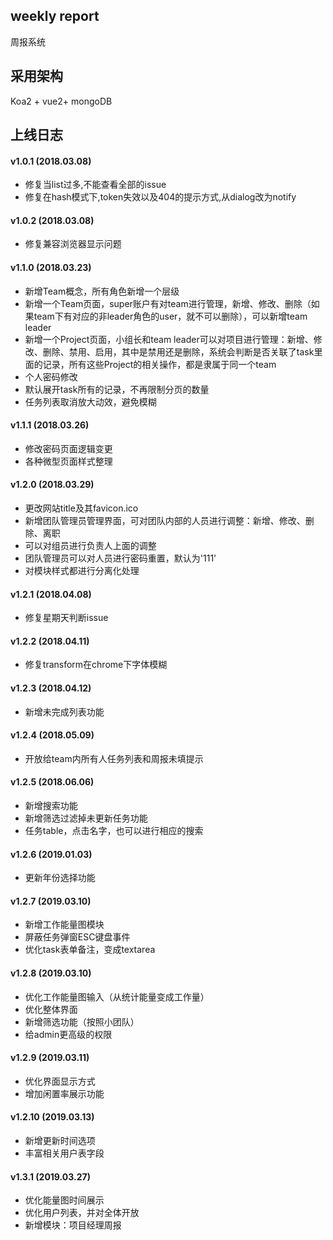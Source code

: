 ## weekly report
周报系统

## 采用架构
Koa2 + vue2+ mongoDB

## 上线日志

#### v1.0.1 (2018.03.08)
 - 修复当list过多,不能查看全部的issue
 - 修复在hash模式下,token失效以及404的提示方式,从dialog改为notify
 
#### v1.0.2 (2018.03.08)
 - 修复兼容浏览器显示问题

#### v1.1.0 (2018.03.23)
- 新增Team概念，所有角色新增一个层级
- 新增一个Team页面，super账户有对team进行管理，新增、修改、删除（如果team下有对应的非leader角色的user，就不可以删除），可以新增team leader
- 新增一个Project页面，小组长和team leader可以对项目进行管理：新增、修改、删除、禁用、启用，其中是禁用还是删除，系统会判断是否关联了task里面的记录，所有这些Project的相关操作，都是隶属于同一个team
- 个人密码修改
- 默认展开task所有的记录，不再限制分页的数量
- 任务列表取消放大动效，避免模糊

#### v1.1.1 (2018.03.26)
- 修改密码页面逻辑变更
- 各种微型页面样式整理

#### v1.2.0 (2018.03.29)
- 更改网站title及其favicon.ico
- 新增团队管理员管理界面，可对团队内部的人员进行调整：新增、修改、删除、离职
- 可以对组员进行负责人上面的调整
- 团队管理员可以对人员进行密码重置，默认为'111'
- 对模块样式都进行分离化处理

#### v1.2.1 (2018.04.08)
- 修复星期天判断issue

#### v1.2.2 (2018.04.11)
- 修复transform在chrome下字体模糊

#### v1.2.3 (2018.04.12)
- 新增未完成列表功能

#### v1.2.4 (2018.05.09)
- 开放给team内所有人任务列表和周报未填提示

#### v1.2.5 (2018.06.06)
- 新增搜索功能
- 新增筛选过滤掉未更新任务功能
- 任务table，点击名字，也可以进行相应的搜索

#### v1.2.6 (2019.01.03)
- 更新年份选择功能

#### v1.2.7 (2019.03.10)
- 新增工作能量图模块
- 屏蔽任务弹窗ESC键盘事件
- 优化task表单备注，变成textarea

#### v1.2.8 (2019.03.10)
- 优化工作能量图输入（从统计能量变成工作量）
- 优化整体界面
- 新增筛选功能（按照小团队）
- 给admin更高级的权限

#### v1.2.9 (2019.03.11)
- 优化界面显示方式
- 增加闲置率展示功能  

#### v1.2.10 (2019.03.13)
- 新增更新时间选项
- 丰富相关用户表字段

#### v1.3.1 (2019.03.27)
- 优化能量图时间展示
- 优化用户列表，并对全体开放
- 新增模块：项目经理周报